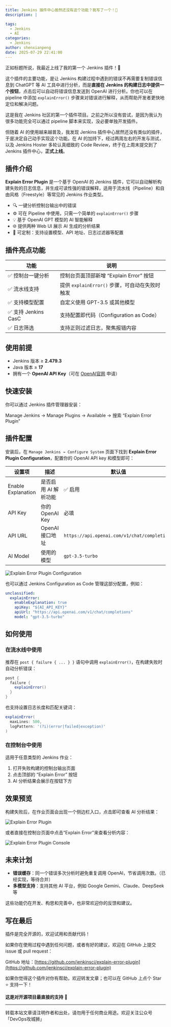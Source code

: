 ```yaml
---
title: Jenkins 插件中心居然还没有这个功能？我写了一个！🤖
description: |

tags:
  - Jenkins
  - AI
categories:
  - Jenkins
author: shenxianpeng
date: 2025-07-29 22:41:00
---
```


正如标题所说，我最近上线了我的第一个 Jenkins 插件！🎉

这个插件的主要功能，是让 Jenkins 构建过程中遇到的错误不再需要复制错误信息到 ChatGPT 等 AI 工具中进行分析，而是**直接在 Jenkins 的构建日志中提供一个按钮**，点击后可以自动将错误信息发送到 OpenAI 进行分析。你也可以在 pipeline 中添加 `explainError()` 步骤来对错误进行解释，从而帮助开发者更快地定位和解决问题。

这是我在 Jenkins 社区的第一个插件项目。之前之所以没有尝试，是因为我认为很多功能完全可以通过 pipeline 脚本来实现，没必要单独开发插件。

但随着 AI 的使用越来越普及，我发现 Jenkins 插件中心居然还没有类似的插件，于是决定自己动手实现这个功能。在 AI 的加持下，经过两周左右的开发与测试，以及 Jenkins Hoster 多轮认真细致的 Code Review，终于在上周末提交到了 Jenkins 插件中心，**正式上线**。

## 插件介绍

**Explain Error Plugin** 是一个基于 OpenAI 的 Jenkins 插件，它可以自动解析构建失败的日志信息，并生成可读性强的错误解释，适用于流水线（Pipeline）和自由风格（Freestyle）等常见的 Jenkins 作业类型。

* 🔍 一键分析控制台输出中的错误
* ⚙️ 可在 Pipeline 中使用，只需一个简单的 `explainError()` 步骤
* 💡 基于 OpenAI GPT 模型的 AI 智能解释
* 🌐 提供两种 Web UI 展示 AI 生成的分析结果
* 🎯 可定制：支持设置模型、API 地址、日志过滤器等配置

## 插件亮点功能

<!-- more -->

| 功能 | 说明 |
|------|------|
| ✅ 控制台一键分析 | 控制台页面顶部新增 “Explain Error” 按钮 |
| ✅ 流水线支持 | 提供 `explainError()` 步骤，可自动在失败时触发 |
| ✅ 支持模型配置 | 自定义使用 GPT-3.5 或其他模型 |
| ✅ 支持 Jenkins CasC | 支持配置即代码（Configuration as Code） |
| ✅ 日志筛选 | 支持正则过滤日志，聚焦报错内容 |


## 使用前提

- Jenkins 版本 ≥ **2.479.3**
- Java 版本 ≥ **17**
- 拥有一个 **OpenAI API Key**（可在 [OpenAI官网](https://platform.openai.com/account/api-keys) 申请）

## 快速安装

你可以通过 Jenkins 插件管理器安装：

Manage Jenkins → Manage Plugins → Available → 搜索 “Explain Error Plugin”

## 插件配置

安装后，在 `Manage Jenkins → Configure System` 页面下找到 **Explain Error Plugin Configuration**，配置你的 OpenAI API key 和模型即可：

| 设置项 | 描述 | 默认值 |
|--------|------|--------|
| Enable Explanation | 是否启用 AI 解析功能 | ✅ 启用 |
| API Key | 你的 OpenAI Key | 必填 |
| API URL | OpenAI 接口地址 | `https://api.openai.com/v1/chat/completions` |
| AI Model | 使用的模型 | `gpt-3.5-turbo` |

![Explain Error Plugin Configuration](explain-error-plugin/1.png)

也可以通过 Jenkins Configuration as Code 管理这部分配置，例如：

```yaml
unclassified:
  explainError:
    enableExplanation: true
    apiKey: "${AI_API_KEY}"
    apiUrl: "https://api.openai.com/v1/chat/completions"
    model: "gpt-3.5-turbo"
```

## 如何使用

### 在流水线中使用

推荐在 `post { failure { ... } }` 语句中调用 `explainError()`，在构建失败时自动分析错误：

```groovy
post {
  failure {
    explainError()
  }
}
```

也支持设置日志长度和匹配关键词：

```groovy
explainError(
  maxLines: 500,
  logPattern: '(?i)(error|failed|exception)'
)
```

### 在控制台中使用

适用于任意类型的 Jenkins 作业：

1. 打开失败构建的控制台输出页面
2. 点击顶部的 “Explain Error” 按钮
3. AI 分析结果会展示在按钮下方

## 效果预览

构建失败后，在作业页面会出现一个侧边栏入口，点击即可查看 AI 分析结果：

![Explain Error Plugin](explain-error-plugin/2.png)

或者直接在控制台页面中点击“Explain Error”来查看分析内容：

![Explain Error Plugin Console](explain-error-plugin/3.png)

## 未来计划

- **错误缓存**：同一个错误多次分析时避免重复调用 OpenAI，节省调用次数。（已经实现，等待合并）
- **多模型支持**：支持其他 AI 平台，例如 Google Gemini、Claude、DeepSeek 等

这些功能仍在开发、构思和完善中，也非常欢迎你的反馈和建议。

## 写在最后

插件是完全开源的，欢迎试用和贡献代码！

如果你在使用过程中遇到任何问题，或者有好的建议，欢迎在 GitHub 上提交 issue 或 pull request：

GitHub 地址：[https://github.com/jenkinsci/explain-error-plugin](https://github.com/jenkinsci/explain-error-plugin)

如果你觉得这个插件对你有帮助，欢迎转发文章；也可以在 GitHub 上点个 Star ⭐ 支持一下！

**这是对开源项目最直接的支持** 🙌

<!--如果你觉得这篇文章对你有帮助，记得【点赞】【在看】支持一下我 🙌～-->

---

转载本站文章请注明作者和出处，请勿用于任何商业用途。欢迎关注公众号「DevOps攻城狮」

